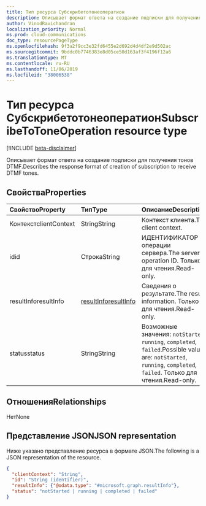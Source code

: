 ```yaml
---
title: Тип ресурса Субскрибетотонеоператион
description: Описывает формат ответа на создание подписки для получения тонов DTMF.
author: VinodRavichandran
localization_priority: Normal
ms.prod: cloud-communications
doc_type: resourcePageType
ms.openlocfilehash: 9f3a2f9cc3e32fd6455e2d692d4d4df2e9d502ac
ms.sourcegitcommit: 9bddc0b7746383e8d05ce50d163af3f4196f12a6
ms.translationtype: MT
ms.contentlocale: ru-RU
ms.lasthandoff: 11/06/2019
ms.locfileid: "38006538"
---
```

# <a name="subscribetotoneoperation-resource-type"></a><span data-ttu-id="f6bcb-103">Тип ресурса Субскрибетотонеоператион</span><span class="sxs-lookup"><span data-stu-id="f6bcb-103">SubscribeToToneOperation resource type</span></span>

[!INCLUDE [beta-disclaimer](../../includes/beta-disclaimer.md)]

<span data-ttu-id="f6bcb-104">Описывает формат ответа на создание подписки для получения тонов DTMF.</span><span class="sxs-lookup"><span data-stu-id="f6bcb-104">Describes the response format of creation of subscription to receive DTMF tones.</span></span>

## <a name="properties"></a><span data-ttu-id="f6bcb-105">Свойства</span><span class="sxs-lookup"><span data-stu-id="f6bcb-105">Properties</span></span>

| <span data-ttu-id="f6bcb-106">Свойство</span><span class="sxs-lookup"><span data-stu-id="f6bcb-106">Property</span></span>                       | <span data-ttu-id="f6bcb-107">Тип</span><span class="sxs-lookup"><span data-stu-id="f6bcb-107">Type</span></span>                        | <span data-ttu-id="f6bcb-108">Описание</span><span class="sxs-lookup"><span data-stu-id="f6bcb-108">Description</span></span>                                                                                                                                       |
| :----------------------------- | :---------------------------| :-------------------------------------------------------------------------------------------------------------------------------------------------|
| <span data-ttu-id="f6bcb-109">Контекст</span><span class="sxs-lookup"><span data-stu-id="f6bcb-109">clientContext</span></span>                  | <span data-ttu-id="f6bcb-110">String</span><span class="sxs-lookup"><span data-stu-id="f6bcb-110">String</span></span>                      | <span data-ttu-id="f6bcb-111">Контекст клиента.</span><span class="sxs-lookup"><span data-stu-id="f6bcb-111">The client context.</span></span>                                                                                                                               |
| <span data-ttu-id="f6bcb-112">id</span><span class="sxs-lookup"><span data-stu-id="f6bcb-112">id</span></span>                             | <span data-ttu-id="f6bcb-113">Строка</span><span class="sxs-lookup"><span data-stu-id="f6bcb-113">String</span></span>                      | <span data-ttu-id="f6bcb-114">ИДЕНТИФИКАТОР операции сервера.</span><span class="sxs-lookup"><span data-stu-id="f6bcb-114">The server operation ID.</span></span> <span data-ttu-id="f6bcb-115">Только для чтения.</span><span class="sxs-lookup"><span data-stu-id="f6bcb-115">Read-only.</span></span>                                                                                             |
| <span data-ttu-id="f6bcb-116">resultInfo</span><span class="sxs-lookup"><span data-stu-id="f6bcb-116">resultInfo</span></span>                     | [<span data-ttu-id="f6bcb-117">resultInfo</span><span class="sxs-lookup"><span data-stu-id="f6bcb-117">resultInfo</span></span>](resultinfo.md) | <span data-ttu-id="f6bcb-118">Сведения о результате.</span><span class="sxs-lookup"><span data-stu-id="f6bcb-118">The result information.</span></span>  <span data-ttu-id="f6bcb-119">Только для чтения.</span><span class="sxs-lookup"><span data-stu-id="f6bcb-119">Read-only.</span></span>                                                                                             |
| <span data-ttu-id="f6bcb-120">status</span><span class="sxs-lookup"><span data-stu-id="f6bcb-120">status</span></span>                         | <span data-ttu-id="f6bcb-121">String</span><span class="sxs-lookup"><span data-stu-id="f6bcb-121">String</span></span>                      | <span data-ttu-id="f6bcb-122">Возможные значения: `notStarted`, `running`, `completed`, `failed`.</span><span class="sxs-lookup"><span data-stu-id="f6bcb-122">Possible values are: `notStarted`, `running`, `completed`, `failed`.</span></span> <span data-ttu-id="f6bcb-123">Только для чтения.</span><span class="sxs-lookup"><span data-stu-id="f6bcb-123">Read-only.</span></span>                                                 |

## <a name="relationships"></a><span data-ttu-id="f6bcb-124">Отношения</span><span class="sxs-lookup"><span data-stu-id="f6bcb-124">Relationships</span></span>
<span data-ttu-id="f6bcb-125">Нет</span><span class="sxs-lookup"><span data-stu-id="f6bcb-125">None</span></span>

## <a name="json-representation"></a><span data-ttu-id="f6bcb-126">Представление JSON</span><span class="sxs-lookup"><span data-stu-id="f6bcb-126">JSON representation</span></span>

<span data-ttu-id="f6bcb-127">Ниже указано представление ресурса в формате JSON.</span><span class="sxs-lookup"><span data-stu-id="f6bcb-127">The following is a JSON representation of the resource.</span></span>

<!-- {
  "blockType": "resource",
  "optionalProperties": [

  ],
  "@odata.type": "microsoft.graph.subscribeToToneOperation"
}-->
```json
{
  "clientContext": "String",
  "id": "String (identifier)",
  "resultInfo": {"@odata.type": "#microsoft.graph.resultInfo"},
  "status": "notStarted | running | completed | failed"
}
```

<!-- uuid: 8fcb5dbc-d5aa-4681-8e31-b001d5168d79
2015-10-25 14:57:30 UTC -->
<!-- {
  "type": "#page.annotation",
  "description": "subscribeToToneOperation resource",
  "keywords": "",
  "section": "documentation",
  "tocPath": ""
}-->
